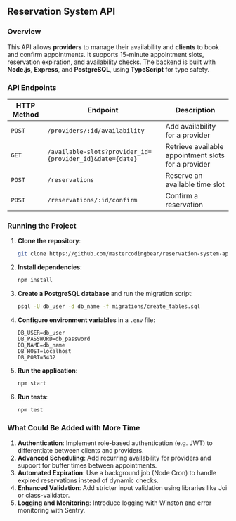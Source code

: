 ## Reservation System API

### Overview

This API allows **providers** to manage their availability and **clients** to book and confirm appointments. It supports 15-minute appointment slots, reservation expiration, and availability checks. The backend is built with **Node.js**, **Express**, and **PostgreSQL**, using **TypeScript** for type safety.

### API Endpoints

| HTTP Method | Endpoint | Description |
|-------------|----------|-------------|
| `POST`      | `/providers/:id/availability` | Add availability for a provider |
| `GET`       | `/available-slots?provider_id={provider_id}&date={date}` | Retrieve available appointment slots for a provider |
| `POST`      | `/reservations` | Reserve an available time slot |
| `POST`      | `/reservations/:id/confirm` | Confirm a reservation |

### Running the Project

1. **Clone the repository**:
   ```bash
   git clone https://github.com/mastercodingbear/reservation-system-api.git
   ```
2. **Install dependencies**:
   ```bash
   npm install
   ```
3. **Create a PostgreSQL database** and run the migration script:
   ```bash
   psql -U db_user -d db_name -f migrations/create_tables.sql
   ```
4. **Configure environment variables** in a `.env` file:
   ```
   DB_USER=db_user
   DB_PASSWORD=db_password
   DB_NAME=db_name
   DB_HOST=localhost
   DB_PORT=5432
   ```
5. **Run the application**:
   ```bash
   npm start
   ```
6. **Run tests**:
   ```bash
   npm test
   ```

### What Could Be Added with More Time

1. **Authentication**: Implement role-based authentication (e.g. JWT) to differentiate between clients and providers.
2. **Advanced Scheduling**: Add recurring availability for providers and support for buffer times between appointments.
3. **Automated Expiration**: Use a background job (Node Cron) to handle expired reservations instead of dynamic checks.
4. **Enhanced Validation**: Add stricter input validation using libraries like Joi or class-validator.
5. **Logging and Monitoring**: Introduce logging with Winston and error monitoring with Sentry.
